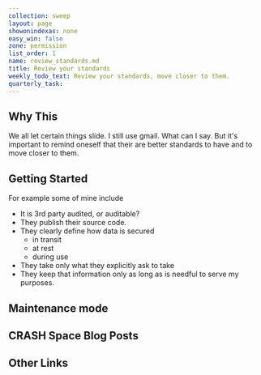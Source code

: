 ```yaml
---
collection: sweep
layout: page
showonindexas: none
easy_win: false
zone: permission
list_order: 1
name: review_standards.md
title: Review your standards
weekly_todo_text: Review your standards, move closer to them.
quarterly_task:
---
```

## Why This

We all let certain things slide. I still use gmail. What can I say. But it's important to remind oneself that their are better standards to have and to move closer to them.

## Getting Started

For example some of mine include

- It is 3rd party audited, or auditable?
- They publish their source code.
- They clearly define how data is secured
  - in transit
  - at rest
  - during use
- They take only what they explicitly ask to take
- They keep that information only as long as is needful to serve my purposes. 

## Maintenance mode


## CRASH Space Blog Posts

## Other Links
